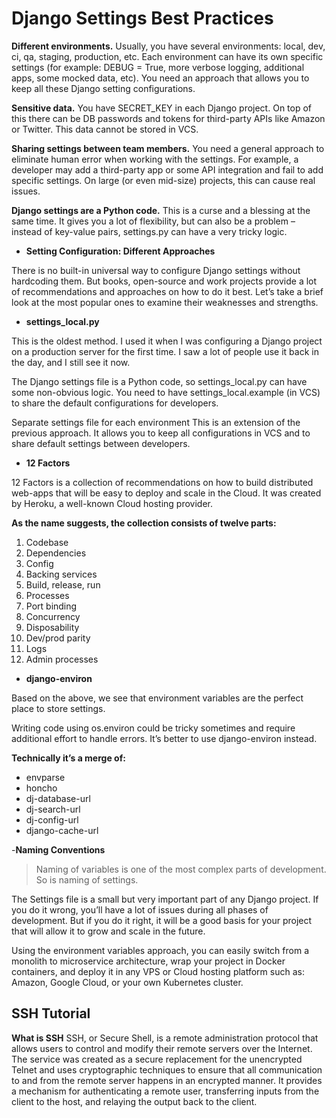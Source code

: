 # Django Settings Best Practices

**Different environments.** Usually, you have several environments: local, dev, ci, qa, staging, production, etc. Each environment can have its own specific settings (for example: DEBUG = True, more verbose logging, additional apps, some mocked data, etc). You need an approach that allows you to keep all these Django setting configurations.

**Sensitive data.** You have SECRET_KEY in each Django project. On top of this there can be DB passwords and tokens for third-party APIs like Amazon or Twitter. This data cannot be stored in VCS.

**Sharing settings between team members.** You need a general approach to eliminate human error when working with the settings. For example, a developer may add a third-party app or some API integration and fail to add specific settings. On large (or even mid-size) projects, this can cause real issues.

**Django settings are a Python code.** This is a curse and a blessing at the same time. It gives you a lot of flexibility, but can also be a problem – instead of key-value pairs, settings.py can have a very tricky logic.

- **Setting Configuration: Different Approaches**

There is no built-in universal way to configure Django settings without hardcoding them. But books, open-source and work projects provide a lot of recommendations and approaches on how to do it best. Let’s take a brief look at the most popular ones to examine their weaknesses and strengths.

- **settings_local.py**

This is the oldest method. I used it when I was configuring a Django project on a production server for the first time. I saw a lot of people use it back in the day, and I still see it now.

The Django settings file is a Python code, so settings_local.py can have some non-obvious logic.
You need to have settings_local.example (in VCS) to share the default configurations for developers.

Separate settings file for each environment
This is an extension of the previous approach. It allows you to keep all configurations in VCS and to share default settings between developers.

- **12 Factors**

12 Factors is a collection of recommendations on how to build distributed web-apps that will be easy to deploy and scale in the Cloud. It was created by Heroku, a well-known Cloud hosting provider.

**As the name suggests, the collection consists of twelve parts:**

1. Codebase
1. Dependencies
1. Config
1. Backing services
1. Build, release, run
1. Processes
1. Port binding
1. Concurrency
1. Disposability
1. Dev/prod parity
1. Logs
1. Admin processes

- **django-environ**

Based on the above, we see that environment variables are the perfect place to store settings.

Writing code using os.environ could be tricky sometimes and require additional effort to handle errors. It’s better to use django-environ instead.

**Technically it’s a merge of:**

- envparse
- honcho
- dj-database-url
- dj-search-url
- dj-config-url
- django-cache-url

-**Naming Conventions**

>Naming of variables is one of the most complex parts of development. So is naming of settings. 

The Settings file is a small but very important part of any Django project. If you do it wrong, you’ll have a lot of issues during all phases of development. But if you do it right, it will be a good basis for your project that will allow it to grow and scale in the future.

Using the environment variables approach, you can easily switch from a monolith to microservice architecture, wrap your project in Docker containers, and deploy it in any VPS or Cloud hosting platform such as: Amazon, Google Cloud, or your own Kubernetes cluster.

## SSH Tutorial

**What is SSH**
SSH, or Secure Shell, is a remote administration protocol that allows users to control and modify their remote servers over the Internet. The service was created as a secure replacement for the unencrypted Telnet and uses cryptographic techniques to ensure that all communication to and from the remote server happens in an encrypted manner. It provides a mechanism for authenticating a remote user, transferring inputs from the client to the host, and relaying the output back to the client.
